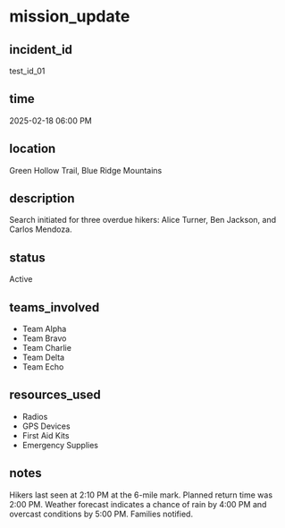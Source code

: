 # mission_update
## incident_id
test_id_01
## time
2025-02-18 06:00 PM
## location
Green Hollow Trail, Blue Ridge Mountains
## description
Search initiated for three overdue hikers: Alice Turner, Ben Jackson, and Carlos Mendoza.
## status
Active
## teams_involved
- Team Alpha
- Team Bravo
- Team Charlie
- Team Delta
- Team Echo
## resources_used
- Radios
- GPS Devices
- First Aid Kits
- Emergency Supplies
## notes
Hikers last seen at 2:10 PM at the 6-mile mark. Planned return time was 2:00 PM. Weather forecast indicates a chance of rain by 4:00 PM and overcast conditions by 5:00 PM. Families notified.
